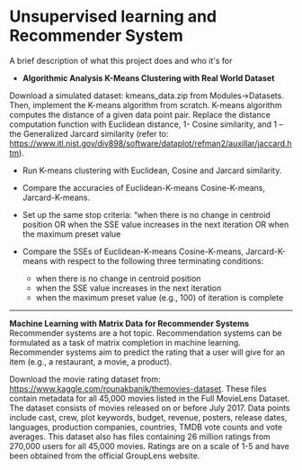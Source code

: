 
# Unsupervised learning and Recommender System

A brief description of what this project does and who it's for

- **Algorithmic Analysis K-Means Clustering with Real World Dataset**

Download a simulated dataset: kmeans_data.zip from Modules->Datasets. Then,
implement the K-means algorithm from scratch. K-means algorithm computes the distance of a
given data point pair. Replace the distance computation function with Euclidean distance, 1-
Cosine similarity, and 1 – the Generalized Jarcard similarity (refer to:
https://www.itl.nist.gov/div898/software/dataplot/refman2/auxillar/jaccard.htm).

-  Run K-means clustering with Euclidean, Cosine and Jarcard similarity.

- Compare the accuracies of Euclidean-K-means Cosine-K-means, Jarcard-K-means.

- Set up the same stop criteria: “when there is no change in centroid position OR when the SSE value increases in the next iteration OR when the maximum preset value

-  Compare the SSEs of Euclidean-K-means Cosine-K-means, Jarcard-K-means with respect to the following three terminating conditions: 
    - when there is no change in centroid position
    - when the SSE value increases in the next iteration
    - when the maximum preset value (e.g., 100) of iteration is complete

----
**Machine Learning with Matrix Data for Recommender Systems**
Recommender systems are a hot topic. Recommendation systems can be formulated as a
task of matrix completion in machine learning. Recommender systems aim to predict the
rating that a user will give for an item (e.g., a restaurant, a movie, a product).

Download the movie rating dataset from: https://www.kaggle.com/rounakbanik/themovies-dataset. These files contain metadata for all 45,000 movies listed in the Full
MovieLens Dataset. The dataset consists of movies released on or before July 2017. Data
points include cast, crew, plot keywords, budget, revenue, posters, release dates, languages,
production companies, countries, TMDB vote counts and vote averages. This dataset also
has files containing 26 million ratings from 270,000 users for all 45,000 movies. Ratings are
on a scale of 1-5 and have been obtained from the official GroupLens website. 